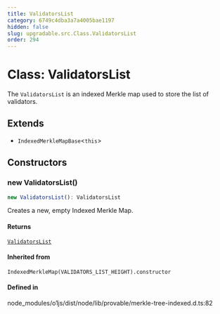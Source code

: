 ```yaml
---
title: ValidatorsList
category: 6749c4dba3a7a4005bae1197
hidden: false
slug: upgradable.src.Class.ValidatorsList
order: 294
---
```


# Class: ValidatorsList

The `ValidatorsList` is an indexed Merkle map used to store the list of validators.

## Extends

- `IndexedMerkleMapBase`\<`this`\>

## Constructors

### new ValidatorsList()

```ts
new ValidatorsList(): ValidatorsList
```

Creates a new, empty Indexed Merkle Map.

#### Returns

[`ValidatorsList`](upgradablesrcclassvalidatorslist)

#### Inherited from

`IndexedMerkleMap(VALIDATORS_LIST_HEIGHT).constructor`

#### Defined in

node\_modules/o1js/dist/node/lib/provable/merkle-tree-indexed.d.ts:82

